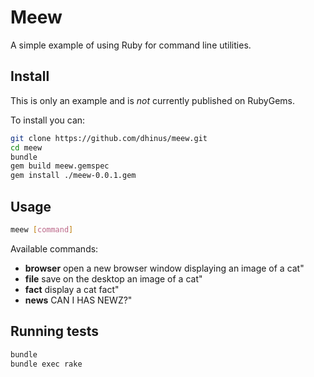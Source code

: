 # Meew

A simple example of using Ruby for command line utilities.

## Install

This is only an example and is _not_ currently published on RubyGems.

To install you can:

```sh
git clone https://github.com/dhinus/meew.git
cd meew
bundle
gem build meew.gemspec
gem install ./meew-0.0.1.gem
```

## Usage

```sh
meew [command]
```

Available commands:

* **browser** open a new browser window displaying an image of a cat"
* **file** save on the desktop an image of a cat"
* **fact** display a cat fact"
* **news** CAN I HAS NEWZ?"

## Running tests

```sh
bundle
bundle exec rake
```
